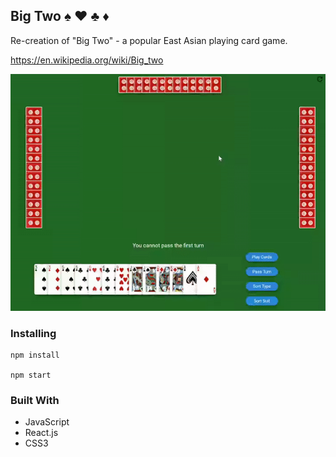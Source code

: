 ## Big Two :spades: :hearts: :clubs: :diamonds: 

Re-creation of "Big Two" - a popular East Asian playing card game.

https://en.wikipedia.org/wiki/Big_two

![](bigtwo.gif)

### Installing

```
npm install

npm start
```

### Built With

* JavaScript
* React.js
* CSS3
